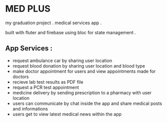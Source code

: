 # MED PLUS

my graduation project .
medical services app .

built with fluter and firebase using bloc for state management .

## App Services :
 - request ambulance car by sharing user location
 - request blood donation by sharing user location and blood type 
 - make doctor appointment for users and view appointments made for doctors 
 - recieve lab test results as PDF file 
 - request a PCR test appointment 
 - medicine delivery by sending prescription to a pharmacy with user location
 - users can communicate by chat inside the app and share medical posts and informations 
 - users get to view latest medical news within the app

